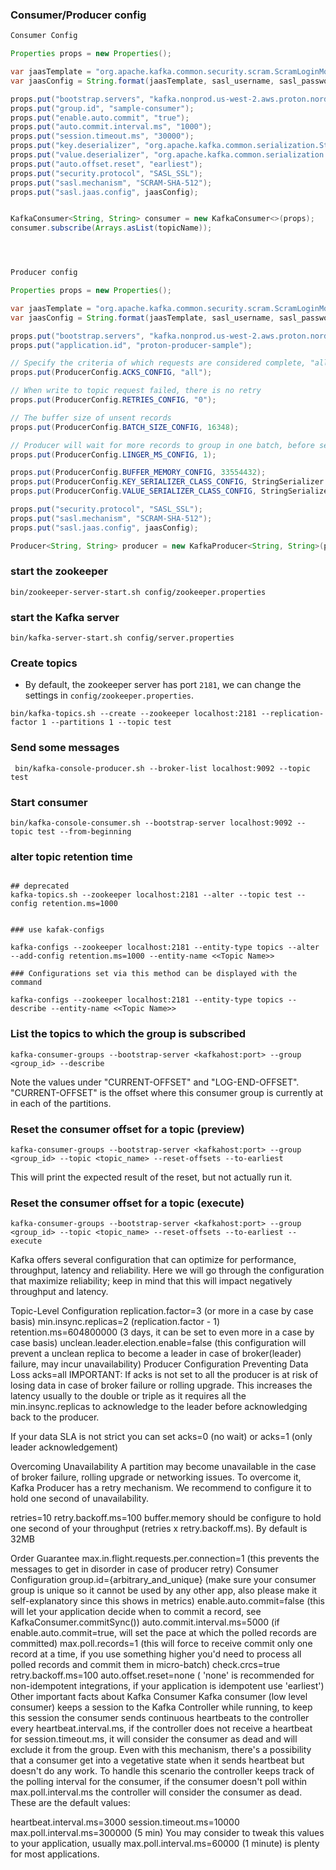 ### Consumer/Producer config
```java
Consumer Config

Properties props = new Properties();

var jaasTemplate = "org.apache.kafka.common.security.scram.ScramLoginModule required username=\"%s\" password=\"%s\";";
var jaasConfig = String.format(jaasTemplate, sasl_username, sasl_password);

props.put("bootstrap.servers", "kafka.nonprod.us-west-2.aws.proton.nordstrom.com:9093");
props.put("group.id", "sample-consumer");
props.put("enable.auto.commit", "true");
props.put("auto.commit.interval.ms", "1000");
props.put("session.timeout.ms", "30000");
props.put("key.deserializer", "org.apache.kafka.common.serialization.StringDeserializer");
props.put("value.deserializer", "org.apache.kafka.common.serialization.StringDeserializer");
props.put("auto.offset.reset", "earliest");
props.put("security.protocol", "SASL_SSL");
props.put("sasl.mechanism", "SCRAM-SHA-512");
props.put("sasl.jaas.config", jaasConfig);


KafkaConsumer<String, String> consumer = new KafkaConsumer<>(props);
consumer.subscribe(Arrays.asList(topicName));




Producer config

Properties props = new Properties();

var jaasTemplate = "org.apache.kafka.common.security.scram.ScramLoginModule required username=\"%s\" password=\"%s\";";
var jaasConfig = String.format(jaasTemplate, sasl_username, sasl_password);

props.put("bootstrap.servers", "kafka.nonprod.us-west-2.aws.proton.nordstrom.com:9093");
props.put("application.id", "proton-producer-sample");

// Specify the criteria of which requests are considered complete, "all" is the slowest but most durable.
props.put(ProducerConfig.ACKS_CONFIG, "all");

// When write to topic request failed, there is no retry
props.put(ProducerConfig.RETRIES_CONFIG, "0");

// The buffer size of unsent records
props.put(ProducerConfig.BATCH_SIZE_CONFIG, 16348);

// Producer will wait for more records to group in one batch, before sending requests
props.put(ProducerConfig.LINGER_MS_CONFIG, 1);

props.put(ProducerConfig.BUFFER_MEMORY_CONFIG, 33554432);
props.put(ProducerConfig.KEY_SERIALIZER_CLASS_CONFIG, StringSerializer.class.getName());
props.put(ProducerConfig.VALUE_SERIALIZER_CLASS_CONFIG, StringSerializer.class.getName());

props.put("security.protocol", "SASL_SSL");
props.put("sasl.mechanism", "SCRAM-SHA-512");
props.put("sasl.jaas.config", jaasConfig);

Producer<String, String> producer = new KafkaProducer<String, String>(props);


```


### start the zookeeper
```
bin/zookeeper-server-start.sh config/zookeeper.properties
```


### start the Kafka server
```
bin/kafka-server-start.sh config/server.properties
```

### Create topics
- By default, the zookeeper server has port `2181`, we can change the settings in  `config/zookeeper.properties`.
```
bin/kafka-topics.sh --create --zookeeper localhost:2181 --replication-factor 1 --partitions 1 --topic test
```

### Send some messages
```
 bin/kafka-console-producer.sh --broker-list localhost:9092 --topic test
```

### Start consumer
```
bin/kafka-console-consumer.sh --bootstrap-server localhost:9092 --topic test --from-beginning
```

### alter topic retention time
```

## deprecated
kafka-topics.sh --zookeeper localhost:2181 --alter --topic test --config retention.ms=1000


### use kafak-configs

kafka-configs --zookeeper localhost:2181 --entity-type topics --alter --add-config retention.ms=1000 --entity-name <<Topic Name>>

### Configurations set via this method can be displayed with the command

kafka-configs --zookeeper localhost:2181 --entity-type topics --describe --entity-name <<Topic Name>>

```

### List the topics to which the group is subscribed
```
kafka-consumer-groups --bootstrap-server <kafkahost:port> --group <group_id> --describe
```
Note the values under "CURRENT-OFFSET" and "LOG-END-OFFSET". "CURRENT-OFFSET" is the offset where this consumer group is currently at in each of the partitions.

### Reset the consumer offset for a topic (preview)
```
kafka-consumer-groups --bootstrap-server <kafkahost:port> --group <group_id> --topic <topic_name> --reset-offsets --to-earliest
```
This will print the expected result of the reset, but not actually run it.

### Reset the consumer offset for a topic (execute)
```
kafka-consumer-groups --bootstrap-server <kafkahost:port> --group <group_id> --topic <topic_name> --reset-offsets --to-earliest --execute
```


Kafka offers several configuration that can optimize for performance, throughput, latency and reliability. Here we will go through the configuration that maximize reliability; keep in mind that this will impact negatively throughput and latency.

Topic-Level Configuration 
replication.factor=3 (or more in a case by case basis)
min.insync.replicas=2 (replication.factor - 1)
retention.ms=604800000 (3 days, it can be set to even more in a case by case basis)
unclean.leader.election.enable=false (this configuration will prevent a unclean replica to become a leader in case of broker(leader) failure, may incur unavailability)
Producer Configuration
Preventing Data Loss
acks=all
IMPORTANT: If acks is not set to all the producer is at risk of losing data in case of broker failure or rolling upgrade. This increases the latency usually to the double or triple as it requires all the min.insync.replicas to acknowledge to the leader before acknowledging back to the producer.

If your data SLA is not strict you can set acks=0 (no wait) or acks=1 (only leader acknowledgement)

Overcoming Unavailability
A partition may become unavailable in the case of broker failure, rolling upgrade or networking issues. To overcome it, Kafka Producer has a retry mechanism. We recommend to configure it to hold one second of unavailability.

retries=10
retry.backoff.ms=100 
buffer.memory should be configure to hold one second of your throughput (retries x retry.backoff.ms). By default is 32MB

Order Guarantee
max.in.flight.requests.per.connection=1 (this prevents the messages to get in disorder in case of producer retry)
Consumer Configuration
group.id={arbitrary_and_unique} (make sure your consumer group is unique so it cannot be used by any other app, also please make it self-explanatory since this shows in metrics)
enable.auto.commit=false (this will let your application decide when to commit a record, see KafkaConsumer.commitSync())
auto.commit.interval.ms=5000 (if enable.auto.commit=true, will set the pace at which the polled records are committed)
max.poll.records=1 (this will force to receive commit only one record at a time, if you use something higher you'd need to process all polled records and commit them in micro-batch)
check.crcs=true
retry.backoff.ms=100 
auto.offset.reset=none ( 'none' is recommended for non-idempotent integrations, if your application is idempotent use 'earliest')
Other important facts about Kafka Consumer
Kafka consumer (low level consumer) keeps a session to the Kafka Controller while running, to keep this session the consumer sends continuous heartbeats to the controller every heartbeat.interval.ms, if the controller does not receive a heartbeat for session.timeout.ms, it will consider the consumer as dead and will exclude it from the group. Even with this mechanism, there's a possibility that a consumer get into a vegetative state when it sends heartbeat but doesn't do any work. To handle this scenario the controller keeps track of the polling interval for the consumer, if the consumer doesn't poll within max.poll.interval.ms the controller will consider the consumer as dead. These are the default values:

heartbeat.interval.ms=3000 
session.timeout.ms=10000 
max.poll.interval.ms=300000 (5 min)
You may consider to tweak this values to your application, usually max.poll.interval.ms=60000 (1 minute) is plenty for most applications.
